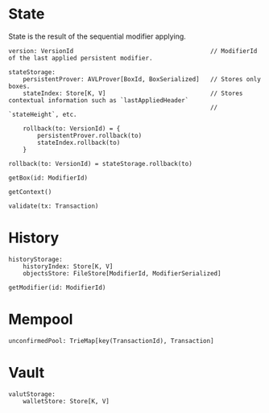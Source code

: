 
# State

State is the result of the sequential modifier applying.

    version: VersionId                                      // ModifierId of the last applied persistent modifier.
    
    stateStorage:
        persistentProver: AVLProver[BoxId, BoxSerialized]   // Stores only boxes.
        stateIndex: Store[K, V]                             // Stores contextual information such as `lastAppliedHeader`
                                                            // `stateHeight`, etc.
        
        rollback(to: VersionId) = {
            persistentProver.rollback(to)
            stateIndex.rollback(to)
        }
        
    rollback(to: VersionId) = stateStorage.rollback(to)
    
    getBox(id: ModifierId)
    
    getContext()
    
    validate(tx: Transaction)

# History

    historyStorage:
        historyIndex: Store[K, V]
        objectsStore: FileStore[ModifierId, ModifierSerialized]
        
    getModifier(id: ModifierId)
    
# Mempool

    unconfirmedPool: TrieMap[key(TransactionId), Transaction]

# Vault

    valutStorage:
        walletStore: Store[K, V]
